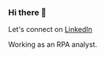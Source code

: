 ### Hi there 👋

Let's connect on [LinkedIn](https://www.linkedin.com/in/vervoort-joren/)

Working as an RPA analyst.
